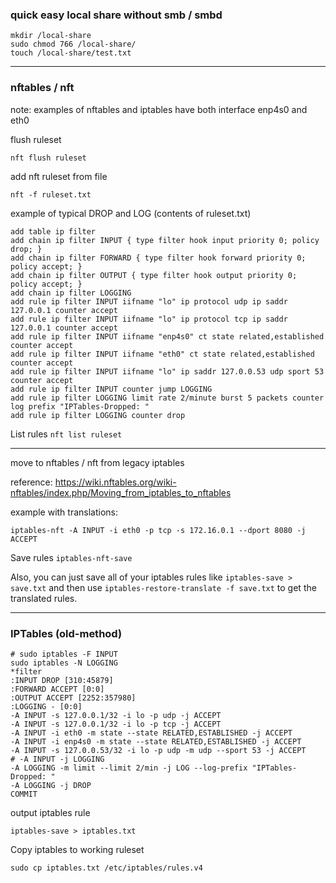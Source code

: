 ### quick easy local share without smb / smbd

```
mkdir /local-share
sudo chmod 766 /local-share/
touch /local-share/test.txt
```
---

### nftables / nft

note: examples of nftables and iptables have both interface enp4s0 and eth0 


flush ruleset

```nft flush ruleset```

add nft ruleset from file

```nft -f ruleset.txt```

example of typical DROP and LOG (contents of ruleset.txt)

```
add table ip filter
add chain ip filter INPUT { type filter hook input priority 0; policy drop; }
add chain ip filter FORWARD { type filter hook forward priority 0; policy accept; }
add chain ip filter OUTPUT { type filter hook output priority 0; policy accept; }
add chain ip filter LOGGING
add rule ip filter INPUT iifname "lo" ip protocol udp ip saddr 127.0.0.1 counter accept
add rule ip filter INPUT iifname "lo" ip protocol tcp ip saddr 127.0.0.1 counter accept
add rule ip filter INPUT iifname "enp4s0" ct state related,established counter accept
add rule ip filter INPUT iifname "eth0" ct state related,established counter accept
add rule ip filter INPUT iifname "lo" ip saddr 127.0.0.53 udp sport 53 counter accept
add rule ip filter INPUT counter jump LOGGING
add rule ip filter LOGGING limit rate 2/minute burst 5 packets counter log prefix "IPTables-Dropped: "
add rule ip filter LOGGING counter drop
```

List rules
```nft list ruleset```

---

move to nftables / nft from legacy iptables

reference: https://wiki.nftables.org/wiki-nftables/index.php/Moving_from_iptables_to_nftables

example with translations:

```iptables-nft -A INPUT -i eth0 -p tcp -s 172.16.0.1 --dport 8080 -j ACCEPT```


Save rules
```iptables-nft-save```

Also, you can just save all of your iptables rules like 
```iptables-save > save.txt``` and then use ```iptables-restore-translate -f save.txt``` to get the translated rules.

---

### IPTables (old-method)

```
# sudo iptables -F INPUT
sudo iptables -N LOGGING
*filter
:INPUT DROP [310:45879]
:FORWARD ACCEPT [0:0]
:OUTPUT ACCEPT [2252:357980]
:LOGGING - [0:0]
-A INPUT -s 127.0.0.1/32 -i lo -p udp -j ACCEPT
-A INPUT -s 127.0.0.1/32 -i lo -p tcp -j ACCEPT
-A INPUT -i eth0 -m state --state RELATED,ESTABLISHED -j ACCEPT
-A INPUT -i enp4s0 -m state --state RELATED,ESTABLISHED -j ACCEPT
-A INPUT -s 127.0.0.53/32 -i lo -p udp -m udp --sport 53 -j ACCEPT
# -A INPUT -j LOGGING
-A LOGGING -m limit --limit 2/min -j LOG --log-prefix "IPTables-Dropped: "
-A LOGGING -j DROP
COMMIT
```

output iptables rule

```iptables-save > iptables.txt```

Copy iptables to working ruleset

```
sudo cp iptables.txt /etc/iptables/rules.v4
```

